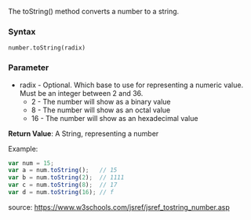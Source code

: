 The toString() method converts a number to a string.

### Syntax
`number.toString(radix)`

### Parameter	
- radix	- Optional. Which base to use for representing a numeric value. Must be an integer between 2 and 36.
  - 2 - The number will show as a binary value
  - 8 - The number will show as an octal value
  - 16 - The number will show as an hexadecimal value

**Return Value**:	A String, representing a number

Example:
```js
var num = 15;             
var a = num.toString();   // 15
var b = num.toString(2);  // 1111
var c = num.toString(8);  // 17
var d = num.toString(16); // f
```

source: https://www.w3schools.com/jsref/jsref_tostring_number.asp